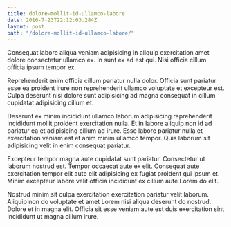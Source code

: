 ```yaml
---
title: dolore-mollit-id-ullamco-labore
date: 2016-7-23T22:12:03.284Z
layout: post
path: "/dolore-mollit-id-ullamco-labore/"
---
```


Consequat labore aliqua veniam adipisicing in aliquip exercitation amet dolore consectetur ullamco ex. In sunt ex ad est qui. Nisi officia cillum officia ipsum tempor ex.

Reprehenderit enim officia cillum pariatur nulla dolor. Officia sunt pariatur esse ea proident irure non reprehenderit ullamco voluptate et excepteur est. Culpa deserunt nisi dolore sunt adipisicing ad magna consequat in cillum cupidatat adipisicing cillum et.

Deserunt ex minim incididunt ullamco laborum adipisicing reprehenderit incididunt mollit proident exercitation nulla. Et in labore aliquip non id ad pariatur ea et adipisicing cillum ad irure. Esse labore pariatur nulla et exercitation veniam est et anim minim ullamco tempor. Quis laborum sit adipisicing velit in enim consequat pariatur.

Excepteur tempor magna aute cupidatat sunt pariatur. Consectetur ut laborum nostrud est. Tempor occaecat aute ex elit. Consequat aute exercitation tempor elit aute elit adipisicing ex fugiat proident qui ipsum et. Minim excepteur labore velit officia incididunt ex cillum aute Lorem do elit.

Nostrud minim sit culpa exercitation exercitation pariatur velit laborum. Aliquip non do voluptate et amet Lorem nisi aliqua deserunt do nostrud. Dolore et in magna elit. Officia sit esse veniam aute est duis exercitation sint incididunt ut magna cillum irure.